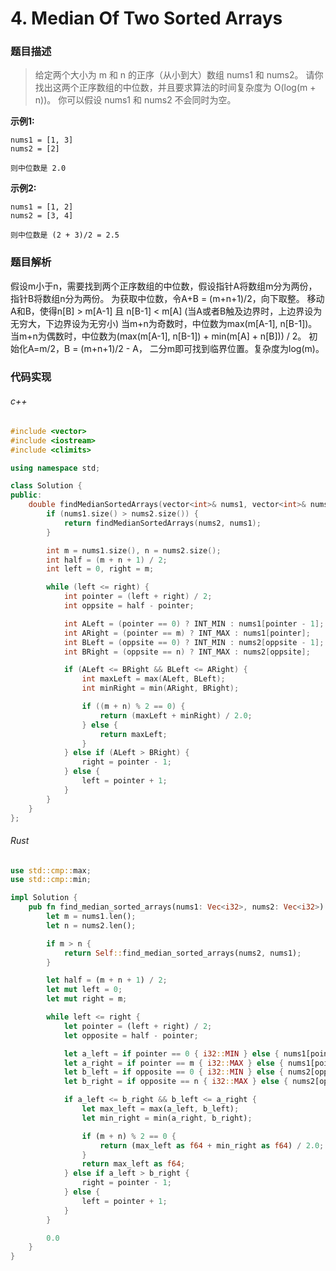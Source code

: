 # 4. Median Of Two Sorted Arrays

### 题目描述

> 给定两个大小为 m 和 n 的正序（从小到大）数组 nums1 和 nums2。
请你找出这两个正序数组的中位数，并且要求算法的时间复杂度为 O(log(m + n))。
你可以假设 nums1 和 nums2 不会同时为空。

**示例1:**

```
nums1 = [1, 3]
nums2 = [2]
    
则中位数是 2.0
```

**示例2:**

```
nums1 = [1, 2]
nums2 = [3, 4]
    
则中位数是 (2 + 3)/2 = 2.5
```

### 题目解析

假设m小于n，需要找到两个正序数组的中位数，假设指针A将数组m分为两份，指针B将数组n分为两份。
为获取中位数，令A+B = (m+n+1)/2，向下取整。
移动A和B，使得n[B] > m[A-1] 且 n[B-1] < m[A] (当A或者B触及边界时，上边界设为无穷大，下边界设为无穷小)
当m+n为奇数时，中位数为max(m[A-1], n[B-1])。当m+n为偶数时，中位数为(max(m[A-1], n[B-1]) + min(m[A] + n[B])) / 2。
初始化A=m/2，B = (m+n+1)/2 - A， 二分m即可找到临界位置。复杂度为log(m)。

### 代码实现

###### c++

```c++
#include <vector>
#include <iostream>
#include <climits>

using namespace std;

class Solution {
public:
    double findMedianSortedArrays(vector<int>& nums1, vector<int>& nums2) {
        if (nums1.size() > nums2.size()) {
            return findMedianSortedArrays(nums2, nums1);
        }

        int m = nums1.size(), n = nums2.size();
        int half = (m + n + 1) / 2;
        int left = 0, right = m;

        while (left <= right) {
            int pointer = (left + right) / 2;
            int oppsite = half - pointer;

            int ALeft = (pointer == 0) ? INT_MIN : nums1[pointer - 1];
            int ARight = (pointer == m) ? INT_MAX : nums1[pointer];
            int BLeft = (oppsite == 0) ? INT_MIN : nums2[oppsite - 1];
            int BRight = (oppsite == n) ? INT_MAX : nums2[oppsite];

            if (ALeft <= BRight && BLeft <= ARight) {
                int maxLeft = max(ALeft, BLeft);
                int minRight = min(ARight, BRight);

                if ((m + n) % 2 == 0) {
                    return (maxLeft + minRight) / 2.0;
                } else {
                    return maxLeft;
                }
            } else if (ALeft > BRight) {
                right = pointer - 1;
            } else {
                left = pointer + 1;
            }
        }
    }
};
```

###### Rust

```rust
use std::cmp::max;
use std::cmp::min;

impl Solution {
    pub fn find_median_sorted_arrays(nums1: Vec<i32>, nums2: Vec<i32>) -> f64 {
        let m = nums1.len();
        let n = nums2.len();

        if m > n {
            return Self::find_median_sorted_arrays(nums2, nums1);
        }

        let half = (m + n + 1) / 2;
        let mut left = 0;
        let mut right = m;

        while left <= right {
            let pointer = (left + right) / 2;
            let opposite = half - pointer;

            let a_left = if pointer == 0 { i32::MIN } else { nums1[pointer - 1] };
            let a_right = if pointer == m { i32::MAX } else { nums1[pointer] };
            let b_left = if opposite == 0 { i32::MIN } else { nums2[opposite - 1] };
            let b_right = if opposite == n { i32::MAX } else { nums2[opposite] };

            if a_left <= b_right && b_left <= a_right {
                let max_left = max(a_left, b_left);
                let min_right = min(a_right, b_right);

                if (m + n) % 2 == 0 {
                    return (max_left as f64 + min_right as f64) / 2.0;
                }
                return max_left as f64;
            } else if a_left > b_right {
                right = pointer - 1;
            } else {
                left = pointer + 1;
            }
        }

        0.0
    }
}
```